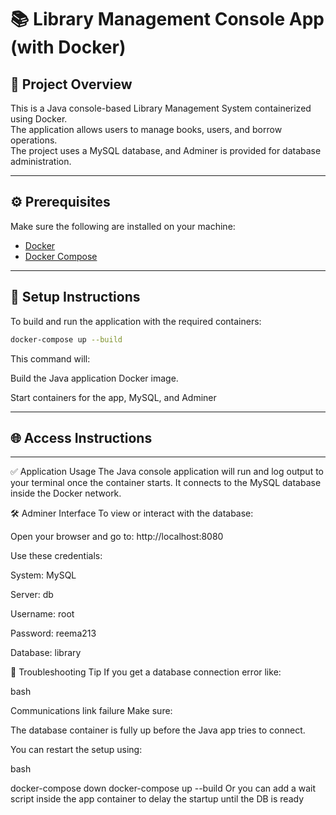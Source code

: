 # 📚 Library Management Console App (with Docker)

## 📝 Project Overview
This is a Java console-based Library Management System containerized using Docker.  
The application allows users to manage books, users, and borrow operations.  
The project uses a MySQL database, and Adminer is provided for database administration.

---

## ⚙️ Prerequisites

Make sure the following are installed on your machine:

- [Docker](https://www.docker.com/)
- [Docker Compose](https://docs.docker.com/compose/)

---

## 🚀 Setup Instructions

To build and run the application with the required containers:

```bash
docker-compose up --build
```
This command will:

Build the Java application Docker image.

Start containers for the app, MySQL, and Adminer

---

## 🌐 Access Instructions
---

✅ Application Usage
The Java console application will run and log output to your terminal once the container starts.
It connects to the MySQL database inside the Docker network.

🛠 Adminer Interface
To view or interact with the database:

Open your browser and go to: http://localhost:8080

Use these credentials:

System: MySQL

Server: db 

Username: root

Password: reema213

Database: library

🧩 Troubleshooting Tip
If you get a database connection error like:

bash


Communications link failure
Make sure:

The database container is fully up before the Java app tries to connect.

You can restart the setup using:

bash

docker-compose down
docker-compose up --build
Or you can add a wait script inside the app container to delay the startup until the DB is ready
